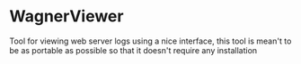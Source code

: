 # WagnerViewer
Tool for viewing web server logs using a nice interface, this tool is mean't to be as portable as possible so
that it doesn't require any installation
